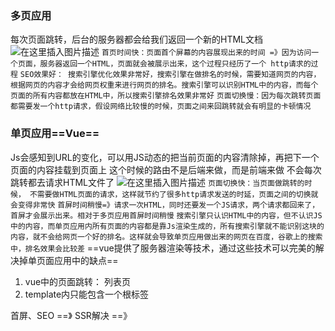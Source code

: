 ﻿### 多页应用
每次页面跳转，后台的服务器都会给我们返回一个新的HTML文档![在这里插入图片描述](https://img-blog.csdnimg.cn/20190531185918611.png?x-oss-process=image/watermark,type_ZmFuZ3poZW5naGVpdGk,shadow_10,text_aHR0cHM6Ly9ibG9nLmNzZG4ubmV0L0FkYV9sYWtl,size_16,color_FFFFFF,t_70)
``首页时间快：页面首个屏幕的内容展现出来的时间 =》因为访问一个页面，服务器返回一个HTML，页面就会被展示出来，这个过程只经历了一个 http请求的过程``
``SEO效果好： 搜索引擎优化效果非常好，搜索引擎在做排名的时候，需要知道网页的内容，根据网页的内容才会给网页权重来进行网页的排名。搜索引擎可以识别HTML中的内容，而每个页面的所有内容都放在HTML中，所以搜索引擎排名效果非常好``
``页面切换慢：因为每次跳转页面都需要发一个http请求，假设网络比较慢的时候，页面之间来回跳转就会有明显的卡顿情况``

### 单页应用==Vue==
Js会感知到URL的变化，可以用JS动态的把当前页面的内容清除掉，再把下一个页面的内容挂载到页面上
这个时候的路由不是后端来做，而是前端来做
不会每次跳转都去请求HTML文件了
![在这里插入图片描述](https://img-blog.csdnimg.cn/20190531191736635.png?x-oss-process=image/watermark,type_ZmFuZ3poZW5naGVpdGk,shadow_10,text_aHR0cHM6Ly9ibG9nLmNzZG4ubmV0L0FkYV9sYWtl,size_16,color_FFFFFF,t_70)
``页面切换快：当页面做跳转的时候， 不需要做HTML页面的请求，这样就节约了很多http请求发送的时延，页面之间的切换就会变得非常快``
``首屏时间稍慢=》请求一次HTML，同时还要发一个JS请求，两个请求都回来了，首屏才会展示出来。相对于多页应用首屏时间稍慢``
``搜索引擎只认识HTML中的内容，但不认识JS中的内容，而单页应用内所有页面的内容都是靠Js渲染生成的，所有搜索引擎就不能识别这块的内容，就不会给网页一个好的排名。这样就会导致单页应用做出来的网页在百度，谷歌上的搜索中，排名效果会比较差``
==vue提供了服务器渲染等技术，通过这些技术可以完美的解决掉单页面应用中的缺点==
1. vue中的页面跳转：
<router-link to=“/list”>列表页</router-link>
2. template内只能包含一个根标签

首屏、SEO  ==》 SSR解决 ==》 
